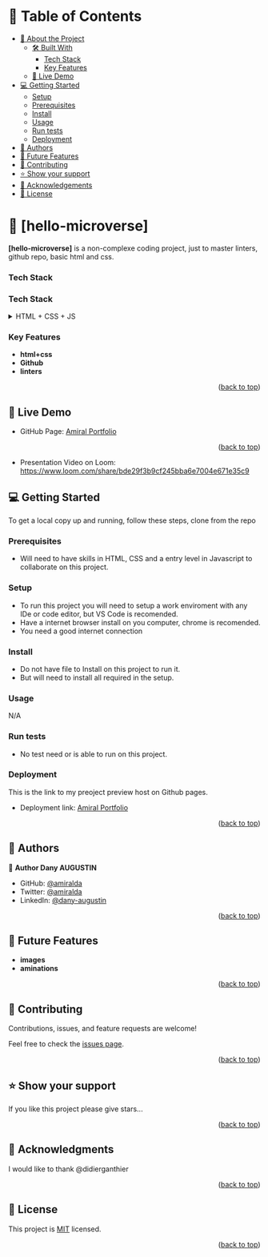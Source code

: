 <a name="readme-top"></a>

# 📗 Table of Contents

- [📖 About the Project](#about-project)
  - [🛠 Built With](#built-with)
    - [Tech Stack](#tech-stack)
    - [Key Features](#key-features)
  - [🚀 Live Demo](#live-demo)
- [💻 Getting Started](#getting-started)
  - [Setup](#setup)
  - [Prerequisites](#prerequisites)
  - [Install](#install)
  - [Usage](#usage)
  - [Run tests](#run-tests)
  - [Deployment](#triangular_flag_on_post-deployment)
- [👥 Authors](#authors)
- [🔭 Future Features](#future-features)
- [🤝 Contributing](#contributing)
- [⭐️ Show your support](#support)
- [🙏 Acknowledgements](#acknowledgements)
- [📝 License](#license)

# 📖 [hello-microverse] <a name="about-project"></a>


**[hello-microverse]** is a non-complexe coding project, just to master linters, github repo, basic html and css.

### Tech Stack <a name="html+css+"></a>

### Tech Stack <a name="html+css+"></a>


<details>
  <summary>HTML + CSS + JS</summary>
</details>

### Key Features <a name="key-features"></a>


- **html+css**
- **Github**
- **linters**

<p align="right">(<a href="#readme-top">back to top</a>)</p>


## 🚀 Live Demo 
- GitHub Page: [Amiral Portfolio](https://amiralda.github.io/amiral-portfolio/)

<p align="right">(<a href="#readme-top">back to top</a>)</p>

- Presentation Video on Loom: https://www.loom.com/share/bde29f3b9cf245bba6e7004e671e35c9 


## 💻 Getting Started <a name="getting-started"></a>


To get a local copy up and running, follow these steps, clone from the repo

### Prerequisites

- Will need to have skills in HTML, CSS and a entry level in Javascript to collaborate on this project.

### Setup

- To run this project you will need to setup a work enviroment with any IDe or code editor, but VS Code is recomended.
- Have a internet browser install on you computer, chrome is recomended.
- You need a good internet connection

### Install

- Do not have file to Install on this project to run it.
- But will need to install all required in the setup.

### Usage

N/A

### Run tests

- No test need or is able to run on this project.

### Deployment
 
This is the link to my preoject preview host on Github pages.
- Deployment link: [Amiral Portfolio](https://amiralda.github.io/amiral-portfolio/)

<p align="right">(<a href="#readme-top">back to top</a>)</p>

## 👥 Authors <a name="authors"></a>


👤 **Author Dany AUGUSTIN**

- GitHub: [@amiralda](https://github.com/amiralda)
- Twitter: [@amiralda](https://twitter.com/amiralda)
- LinkedIn: [@dany-augustin](https://linkedin.com/in/dany-augustin)


<p align="right">(<a href="#readme-top">back to top</a>)</p>


## 🔭 Future Features <a name="future-features"></a>

- **images**
- **aminations**

<p align="right">(<a href="#readme-top">back to top</a>)</p>


## 🤝 Contributing <a name="contributing"></a>

Contributions, issues, and feature requests are welcome!

Feel free to check the [issues page](../../issues/).


<p align="right">(<a href="#readme-top">back to top</a>)</p>


## ⭐️ Show your support <a name="support"></a>


If you like this project please give stars...

<p align="right">(<a href="#readme-top">back to top</a>)</p>


## 🙏 Acknowledgments <a name="acknowledgements"></a>

I would like to thank @didierganthier

<p align="right">(<a href="#readme-top">back to top</a>)</p>


## 📝 License <a name="license"></a>

This project is [MIT](./LICENSE) licensed.
<p align="right">(<a href="#readme-top">back to top</a>)</p>
